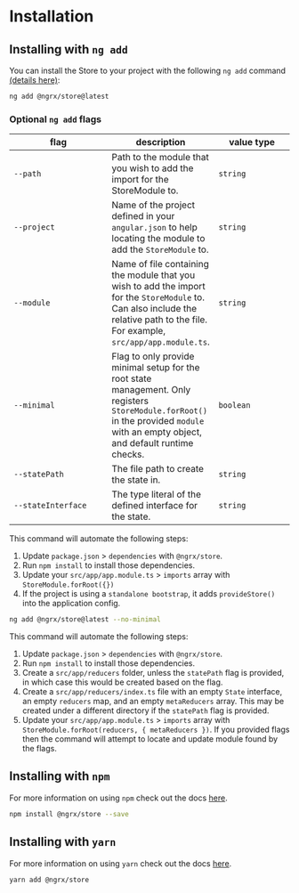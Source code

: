 # Installation

## Installing with `ng add`

You can install the Store to your project with the following `ng add` command <a href="https://angular.io/cli/add" target="_blank">(details here)</a>:

```sh
ng add @ngrx/store@latest
```

### Optional `ng add` flags

| <div style="width:160px">flag </div> | description                                                                                                                                                                         | <div style="width:120px">value type</div> | <div style="width:120px">default value</div> |
| ------------------------------------ | ----------------------------------------------------------------------------------------------------------------------------------------------------------------------------------- | ----------------------------------------- | -------------------------------------------- |
| `--path`                             | Path to the module that you wish to add the import for the StoreModule to.                                                                                                          | `string`                                  |
| `--project`                          | Name of the project defined in your `angular.json` to help locating the module to add the `StoreModule` to.                                                                         | `string`                                  |
| `--module`                           | Name of file containing the module that you wish to add the import for the `StoreModule` to. Can also include the relative path to the file. For example, `src/app/app.module.ts`.  | `string`                                  | `app`                                        |
| `--minimal`                          | Flag to only provide minimal setup for the root state management. Only registers `StoreModule.forRoot()` in the provided `module` with an empty object, and default runtime checks. | `boolean`                                 | `true`                                       |
| `--statePath`                        | The file path to create the state in.                                                                                                                                               | `string`                                  | `reducers`                                   |
| `--stateInterface`                   | The type literal of the defined interface for the state.                                                                                                                            | `string`                                  | `State`                                      |

This command will automate the following steps:

1. Update `package.json` > `dependencies` with `@ngrx/store`.
2. Run `npm install` to install those dependencies.
3. Update your `src/app/app.module.ts` > `imports` array with `StoreModule.forRoot({})`
4. If the project is using a `standalone bootstrap`, it adds `provideStore()` into the application config.

```sh
ng add @ngrx/store@latest --no-minimal
```

This command will automate the following steps:

1. Update `package.json` > `dependencies` with `@ngrx/store`.
2. Run `npm install` to install those dependencies.
3. Create a `src/app/reducers` folder, unless the `statePath` flag is provided, in which case this would be created based on the flag.
4. Create a `src/app/reducers/index.ts` file with an empty `State` interface, an empty `reducers` map, and an empty `metaReducers` array. This may be created under a different directory if the `statePath` flag is provided.
5. Update your `src/app/app.module.ts` > `imports` array with `StoreModule.forRoot(reducers, { metaReducers })`. If you provided flags then the command will attempt to locate and update module found by the flags.

## Installing with `npm`

For more information on using `npm` check out the docs <a href="https://docs.npmjs.com/cli/install" target="_blank">here</a>.

```sh
npm install @ngrx/store --save
```

## Installing with `yarn`

For more information on using `yarn` check out the docs <a href="https://yarnpkg.com/getting-started/usage#installing-all-the-dependencies" target="_blank">here</a>.

```sh
yarn add @ngrx/store
```

